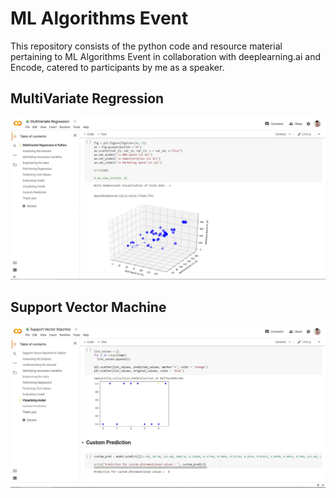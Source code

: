# ML Algorithms Event
This repository consists of the python code and resource material pertaining to ML Algorithms Event in collaboration with deeplearning.ai and Encode, catered to participants by me as a speaker.

## MultiVariate Regression

![Snapshot](https://github.com/gohil-jay/ML-Algorithms-Event/blob/main/MultiVariate%20Regression/Snapshot.png?raw=true)

## Support Vector Machine

![SVM Snapshot](https://raw.githubusercontent.com/gohil-jay/ML-Algorithms-Event/main/Support%20Vector%20Machine/Snapshot.png)
